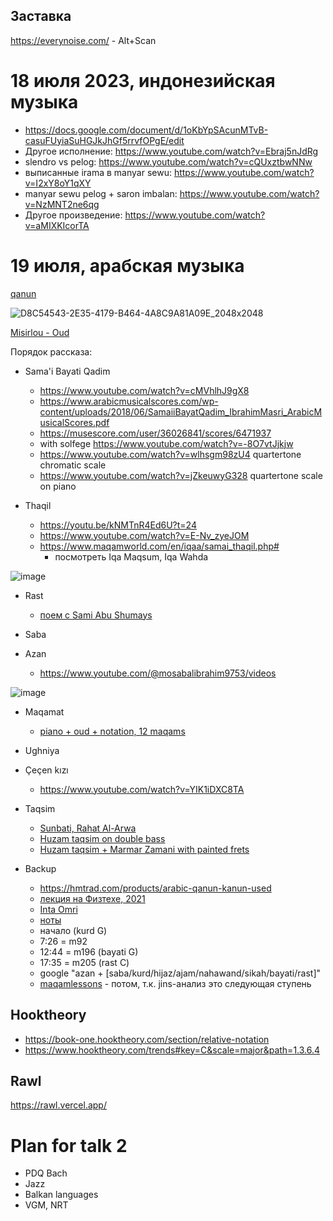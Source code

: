 Заставка
---

https://everynoise.com/ - Alt+Scan




18 июля 2023, индонезийская музыка
===
- https://docs.google.com/document/d/1oKbYpSAcunMTvB-casuFUyiaSuHGJkJhGf5rrvfOPgE/edit
- Другое исполнение: https://www.youtube.com/watch?v=Ebraj5nJdRg 
- slendro vs pelog: https://www.youtube.com/watch?v=cQUxztbwNNw 
- выписанные irama в manyar sewu: https://www.youtube.com/watch?v=I2xY8oY1qXY 
- manyar sewu pelog + saron imbalan: https://www.youtube.com/watch?v=NzMNT2ne6qg
- Другое произведение: https://www.youtube.com/watch?v=aMIXKIcorTA





19 июля, арабская музыка
===

[qanun](https://hmtrad.com/products/arabic-qanun-kanun-used)

![D8C54543-2E35-4179-B464-4A8C9A81A09E_2048x2048](https://github.com/vpavlenko/study-music/assets/1491908/de2ba56a-709c-4523-89f5-aa0c8533d4fd)

[Misirlou - Oud](https://www.youtube.com/watch?v=ymTnXVKnvPY)

Порядок рассказа:

- Sama'i Bayati Qadim
  - https://www.youtube.com/watch?v=cMVhlhJ9gX8
  - https://www.arabicmusicalscores.com/wp-content/uploads/2018/06/SamaiiBayatQadim_IbrahimMasri_ArabicMusicalScores.pdf
  - https://musescore.com/user/36026841/scores/6471937
  - with solfege https://www.youtube.com/watch?v=-8O7vtJjkjw
  - https://www.youtube.com/watch?v=wlhsgm98zU4 quartertone chromatic scale
  - https://www.youtube.com/watch?v=jZkeuwyG328 quartertone scale on piano


- Thaqil
  - https://youtu.be/kNMTnR4Ed6U?t=24
  - https://www.youtube.com/watch?v=E-Nv_zyeJOM
  - https://www.maqamworld.com/en/iqaa/samai_thaqil.php#
    - посмотреть Iqa Maqsum, Iqa Wahda

![image](https://github.com/vpavlenko/study-music/assets/1491908/c5e0984b-221c-439f-955a-7244a56665ef)



- Rast
  - [поем с Sami Abu Shumays](https://youtu.be/xN7E1pc8Y2Y?t=82)

- Saba

- Azan
  - https://www.youtube.com/@mosabalibrahim9753/videos

![image](https://github.com/vpavlenko/study-music/assets/1491908/0eeeb5d2-a88e-49f4-8958-9af2c1ed3ea2)

- Maqamat
  - [piano + oud + notation, 12 maqams](https://www.youtube.com/watch?v=UbwsCHAZM9E)

- Ughniya

- Çeçen kızı
  - https://www.youtube.com/watch?v=YIK1iDXC8TA

- Taqsim
  - [Sunbati, Rahat Al-Arwa](https://www.youtube.com/watch?v=CvWT8zfZ0w0)
  - [Huzam taqsim on double bass](https://www.youtube.com/watch?v=TatBgc2cD9s)
  - [Huzam taqsim + Marmar Zamani with painted frets](https://www.youtube.com/watch?v=E0X12oadxCs)

- Backup
  - https://hmtrad.com/products/arabic-qanun-kanun-used
  - [лекция на Физтехе, 2021](https://telegra.ph/Lekciya-7-TIPM-MFTI-2021-Arabskaya-muzyka-makamat-07-19)
  - [Inta Omri](https://www.youtube.com/watch?v=e7wl1tm35bM)
  - [ноты](https://www.dropbox.com/scl/fi/cfm8ajyvhgg2mnku50uyw/inta_omri.pdf?rlkey=fzx7rsjiyr1x8wxh9rtsn1ds9&dl=0)
  - начало (kurd G)
  - 7:26 = m92
  - 12:44 = m196 (bayati G)
  - 17:35 = m205 (rast C)
  - google "azan + [saba/kurd/hijaz/ajam/nahawand/sikah/bayati/rast]"
  - [maqamlessons](https://maqamlessons.com/analysis/index.html) - потом, т.к. jins-анализ это следующая ступень


Hooktheory
---

- https://book-one.hooktheory.com/section/relative-notation
- https://www.hooktheory.com/trends#key=C&scale=major&path=1.3.6.4


Rawl
---

https://rawl.vercel.app/



Plan for talk 2
===

- PDQ Bach
- Jazz
- Balkan languages
- VGM, NRT
